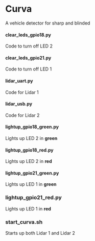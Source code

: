 # Curva
A vehicle detector for sharp and blinded

#### clear_leds_gpio18.py
Code to turn off LED 2

#### clear_leds_gpio21.py
Code to turn off LED 1

#### lidar_uart.py
Code for Lidar 1

#### lidar_usb.py
Code for Lidar 2

#### lightup_gpio18_green.py
Lights up LED 2 in **green**

#### lightup_gpio18_red.py
Lights up LED 2 in **red**

#### lightup_gpio21_green.py
Lights up LED 1 in **green**

### lightup_gpio21_red.py
Lights up LED 1 in **red**

### start_curva.sh
Starts up both Lidar 1 and Lidar 2
